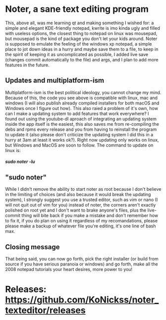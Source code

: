 # Noter, a sane text editing program
This, above all, was me learning qt and making something I wished for: a simple and elegant KDE-friendly notepad, kwrite is imo kinda ugly and filled with useless options, the closest thing to notepad on linux was mousepad, but mousepad is the kind of package you don't let your kids around. Noter is supposed to emulate the feeling of the windows xp notepad, a simple place to jot down ideas in a hurry and maybe save them to a file, to keep in the spirit of keeping it as uncomplicated as possible, I added live save (changes commit automatically to the file) and args, and I plan to add more features in the future.
## Updates and multiplatform-ism
Multiplatform-ism is the best political ideology, you cannot change my mind. Because of this, the code you see above is compatible with linux, mac and windows (I will also publish already compiled installers for both macOS and Windows once I figure out how). This also raied a problem of it's own, how can I make a updating system to add features that work everywhere? I found out using the youtube-dl aproach of integrating an updating system inside the app itself is the easiest, this also saves me from re-compiling the debs and rpms every release and you from having to reinstall the program to update it (also please don't criticize the updating system I did this in a hurry at 3am at least it works ok?). Right now updating only works on linux, but Windows and MacOS are soon to follow. The command to update on linux is:
#### *sudo noter -lu*
## "sudo noter"
While I didn't remove the ability to start noter as root because I don't believe in the limiting of choices (and also because it would break the updating system), I strongly suggest you use a trusted editor, such as vim or nano (I will not quit out of vim for you) instead of noter, the corners aren't exactly polished on root yet and I don't want to brake anyone's files, plus the live-commit thing will bite back if you make a mistake and don't remember how to fix it, if you do plan on using it regardless of my recomandations, please please make a backup of whatever file you're editing, it's one line of bash max.
## Closing message
That being said, you can now go forth, pick the right installer (or build from source if you have serious paranoia or windows) and go forth, make all the 2008 notepad tutorials your heart desires, more power to you!




# Releases: https://github.com/KoNickss/noter_texteditor/releases

